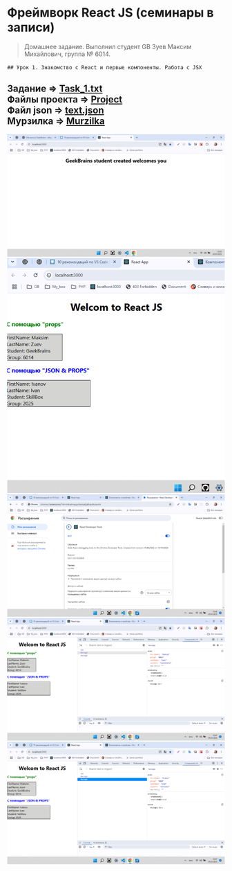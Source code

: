 # Фреймворк React JS (семинары в записи)

> Домашнее задание. Выполнил студент GB Зуев Максим Михайлович, группа № 6014.
```
## Урок 1. Знакомство с React и первые компоненты. Работа с JSX
```
Задание => [Task_1.txt](./Tasks/task_1.txt)  
Файлы проекта => [Project](./Project/gbzuevmm/)    
Файл json => [text.json](./Project/gbzuevmm/src/components/text.json)  
Мурзилка => [Murzilka](./murzilka.txt)  
---
![](./Screens/1.png)
![](./Screens/2.png)
![](./Screens/3.png)
![](./Screens/4.png)
![](./Screens/5.png)